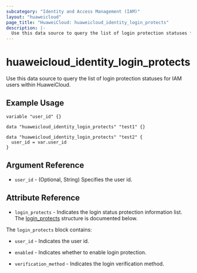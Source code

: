 ```yaml
---
subcategory: "Identity and Access Management (IAM)"
layout: "huaweicloud"
page_title: "HuaweiCloud: huaweicloud_identity_login_protects"
description: |-
  Use this data source to query the list of login protection statuses for IAM users within HuaweiCloud.
---
```


# huaweicloud_identity_login_protects

Use this data source to query the list of login protection statuses for IAM users within HuaweiCloud.

## Example Usage

```hcl
variable "user_id" {} 

data "huaweicloud_identity_login_protects" "test1" {}

data "huaweicloud_identity_login_protects" "test2" {
  user_id = var.user_id
}
```

## Argument Reference

* `user_id` - (Optional, String) Specifies the user id.

## Attribute Reference

* `login_protects` - Indicates the login status protection information list.
  The [login_protects](#IdentityLoginProtects_LoginProtects) structure is documented below.

<a name="IdentityLoginProtects_LoginProtects"></a>
The `login_protects` block contains:

* `user_id` - Indicates the user id.

* `enabled` - Indicates whether to enable login protection.

* `verification_method` - Indicates the login verification method.
